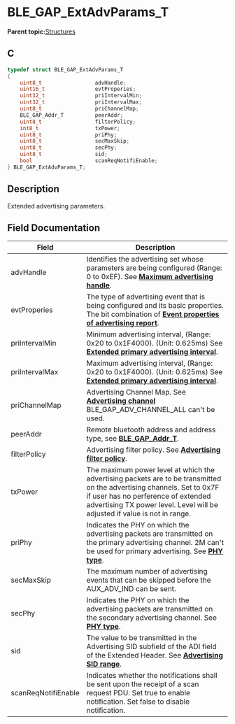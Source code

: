 # BLE\_GAP\_ExtAdvParams\_T

**Parent topic:**[Structures](GUID-A15AC144-CD72-427A-B096-33FC1E7FEA88.md)

## C

```c
typedef struct BLE_GAP_ExtAdvParams_T
{
    uint8_t                 advHandle;
    uint16_t                evtProperies;
    uint32_t                priIntervalMin;
    uint32_t                priIntervalMax;
    uint8_t                 priChannelMap;
    BLE_GAP_Addr_T          peerAddr;
    uint8_t                 filterPolicy;
    int8_t                  txPower;
    uint8_t                 priPhy;
    uint8_t                 secMaxSkip;
    uint8_t                 secPhy;
    uint8_t                 sid;
    bool                    scanReqNotifiEnable;
} BLE_GAP_ExtAdvParams_T;
```

## Description

Extended advertising parameters.

## Field Documentation

|Field|Description|
|-----|-----------|
|advHandle|Identifies the advertising set whose parameters are being configured \(Range: 0 to 0xEF\). See **[Maximum advertising handle](GUID-9BD0F71C-2778-4604-8820-B15425EC4F06.md)**.|
|evtProperies|The type of advertising event that is being configured and its basic properties. The bit combination of **[Event properties of advertising report](GUID-59CE9059-FA55-4B29-B0C5-BE23701674FD.md)**.|
|priIntervalMin|Minimum advertising interval, \(Range: 0x20 to 0x1F4000\). \(Unit: 0.625ms\) See **[Extended primary advertising interval](GUID-88C91195-9CF6-452F-80B5-066D0556F970.md)**.|
|priIntervalMax|Maximum advertising interval, \(Range: 0x20 to 0x1F4000\). \(Unit: 0.625ms\) See **[Extended primary advertising interval](GUID-88C91195-9CF6-452F-80B5-066D0556F970.md)**.|
|priChannelMap|Advertising Channel Map. See **[Advertising channel](GUID-0F684465-9912-4A60-97A0-77569BD92858.md)** BLE\_GAP\_ADV\_CHANNEL\_ALL can't be used.|
|peerAddr|Remote bluetooth address and address type, see **[BLE\_GAP\_Addr\_T](GUID-39F32807-8A6F-4AC8-93AD-2AA3B1C75F46.md)**.|
|filterPolicy|Advertising filter policy. See **[Advertising filter policy](GUID-2A70B6D5-3938-4F3C-946E-56192384B633.md)**.|
|txPower|The maximum power level at which the advertising packets are to be transmitted on the advertising channels. Set to 0x7F if user has no perference of extended advertising TX power level. Level will be adjusted if value is not in range.|
|priPhy|Indicates the PHY on which the advertising packets are transmitted on the primary advertising channel. 2M can't be used for primary advertising. See **[PHY type](GUID-CA9CC4D6-A5FB-4168-9A8C-4A940EA04D2B.md)**.|
|secMaxSkip|The maximum number of advertising events that can be skipped before the AUX\_ADV\_IND can be sent.|
|secPhy|Indicates the PHY on which the advertising packets are transmitted on the secondary advertising channel. See **[PHY type](GUID-CA9CC4D6-A5FB-4168-9A8C-4A940EA04D2B.md)**.|
|sid|The value to be transmitted in the Advertising SID subfield of the ADI field of the Extended Header. See **[Advertising SID range](GUID-AD7FCE19-B510-4A42-B223-E0EAE1950AE8.md)**.|
|scanReqNotifiEnable|Indicates whether the notifications shall be sent upon the receipt of a scan request PDU. Set true to enable notification. Set false to disable notification.|

